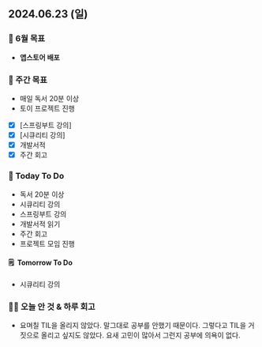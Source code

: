 ## 2024.06.23 (일)

### 📍 6월 목표

- **앱스토어 배포**
  <br/>

### 📎 주간 목표

- 매일 독서 20분 이상
- 토이 프로젝트 진행
- [x] [스프링부트 강의]
- [x] [시큐리티 강의]
- [x] 개발서적
- [x] 주간 회고
  <br/>

### 📎 Today To Do

- 독서 20분 이상
- 시큐리티 강의
- 스프링부트 강의
- 개발서적 읽기
- 주간 회고
- 프로젝트 모임 진행
  <br/>

#### 🗒️  Tomorrow To Do

- 시큐리티 강의
  <br/>

### 👊🏻 오늘 안 것 & 하루 회고

- 요며칠 TIL을 올리지 않았다. 말그대로 공부를 안했기 때문이다. 그렇다고 TIL을 거짓으로 올리고 싶지도 않았다. 요새 고민이 많아서 그런지 공부에 의욕이 없다. 